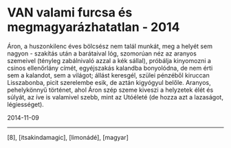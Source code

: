 # VAN valami furcsa és megmagyarázhatatlan - 2014

Áron, a huszonkilenc éves bölcsész nem talál munkát, meg a helyét sem nagyon - szakítás után a barátaival lóg, szomorúan néz az aranyos szemeivel (tényleg zabálnivaló azzal a kék sállal), próbálja kinyomozni a csinos ellenőrlány címét, egyéjszakás kalandba bonyolódna, de nem érti sem a kalandot, sem a világot; állást keresgél, szülei pénzéből kiruccan Lisszabonba, picit szerelembe esik, de aztán kigyógyul belőle. Aranyos, pehelykönnyű történet, ahol Áron szép szeme kiveszi a helyzetek élét és súlyát, az íve is valamivel szebb, mint az Utóéleté (de hozza azt a lazaságot, légiességet).

2014-11-09 

----

[8], [itsakindamagic], [limonádé], [magyar]